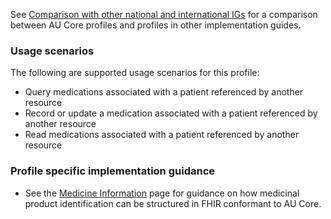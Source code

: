 See [Comparison with other national and international IGs](comparison.html) for a comparison between AU Core profiles and profiles in other implementation guides.

### Usage scenarios

The following are supported usage scenarios for this profile:

- Query medications associated with a patient referenced by another resource
- Record or update a medication associated with a patient referenced by another resource
- Read medications associated with a patient referenced by another resource

### Profile specific implementation guidance
- See the [Medicine Information](medicine-information.html) page for guidance on how medicinal product identification can be structured in FHIR conformant to AU Core.


